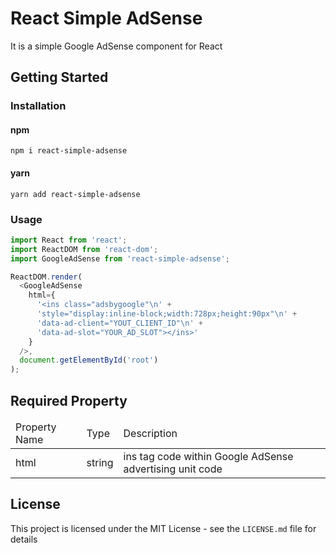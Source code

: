 # React Simple AdSense

It is a simple Google AdSense component for React

## Getting Started

### Installation

#### npm

```
npm i react-simple-adsense
```

#### yarn

```
yarn add react-simple-adsense
```

### Usage

```javascript
import React from 'react';
import ReactDOM from 'react-dom';
import GoogleAdSense from 'react-simple-adsense';

ReactDOM.render(
  <GoogleAdSense
    html={
      '<ins class="adsbygoogle"\n' +
      'style="display:inline-block;width:728px;height:90px"\n' +
      'data-ad-client="YOUT_CLIENT_ID"\n' +
      'data-ad-slot="YOUR_AD_SLOT"></ins>'
    }
  />,
  document.getElementById('root')
);
```

## Required Property

<table>
  <thead>
    <tr>
      <td>Property Name</td>
      <td>Type</Td>
      <td>Description</td>
    </tr>
  </thead>
  <tbody>
    <tr>
      <td>html</td>
      <td>string</td>
      <td>ins tag code within Google AdSense advertising unit code</td>
    </tr>
  </tbody>
</table>

## License

This project is licensed under the MIT License - see the `LICENSE.md` file for details
